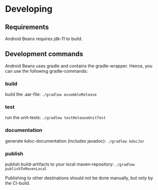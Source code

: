 # Developing

## Requirements

Android Beans requires jdk-11 to build.


## Development commands

Android Beans uses gradle and contains the gradle-wrapper. Hence, you can use the following gradle-commands:


### build

build the .aar-file: ``./gradlew assembleRelease``


### test

run the unit-tests: ``./gradlew testReleaseUnitTest`` 


### documentation

generate kdoc-documentation (includes javadoc): `./gradlew kdocJar`

### publish

publish build-artifacts to your local maven-repository: ``./gradlew publishToMavenLocal``

Publishing to other destinations should not be done manually, but only by the CI-build.
